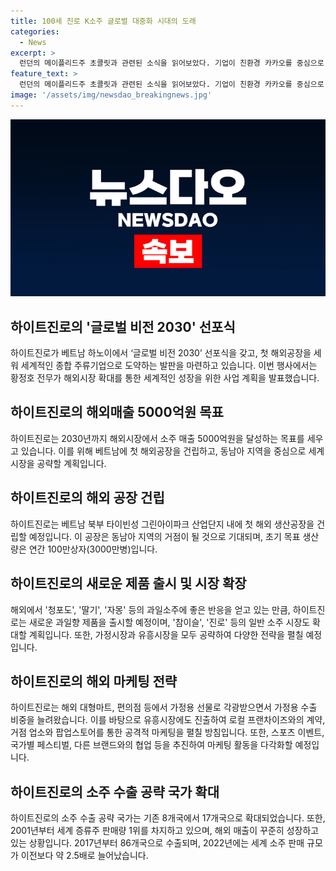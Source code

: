 ```yaml
---
title: 100세 진로 K소주 글로벌 대중화 시대의 도래
categories:
  - News
excerpt: >
  런던의 메이플리드주 초콜릿과 관련된 소식을 읽어보았다. 기업이 친환경 카카오를 중심으로 새로운 공장을 건립하여 지속가능성을 강조했다. 이외에도 지역 사회에 일자리를 제공하고자 하는 의지를 드러냈다. 새로운 시설에서 생산되는 초콜릿은 최첨단 기술을 활용하여 만들어진다고 한다.
feature_text: >
  런던의 메이플리드주 초콜릿과 관련된 소식을 읽어보았다. 기업이 친환경 카카오를 중심으로 새로운 공장을 건립하여 지속가능성을 강조했다. 이외에도 지역 사회에 일자리를 제공하고자 하는 의지를 드러냈다. 새로운 시설에서 생산되는 초콜릿은 최첨단 기술을 활용하여 만들어진다고 한다.
image: '/assets/img/newsdao_breakingnews.jpg'
---
```


<p><img src="/assets/img/newsdao_breakingnews.jpg" alt="pcversion 속보" /></p>

<h2 data-ke-size="size26">하이트진로의 '글로벌 비전 2030' 선포식</h2>

<p data-ke-size="size16">하이트진로가 베트남 하노이에서 ‘글로벌 비전 2030’ 선포식을 갖고, 첫 해외공장을 세워 세계적인 종합 주류기업으로 도약하는 발판을 마련하고 있습니다. 이번 행사에서는 황정호 전무가 해외시장 확대를 통한 세계적인 성장을 위한 사업 계획을 발표했습니다.</p>

<h2 data-ke-size="size26">하이트진로의 해외매출 5000억원 목표</h2>

<p data-ke-size="size16">하이트진로는 2030년까지 해외시장에서 소주 매출 5000억원을 달성하는 목표를 세우고 있습니다. 이를 위해 베트남에 첫 해외공장을 건립하고, 동남아 지역을 중심으로 세계 시장을 공략할 계획입니다.</p>

<h2 data-ke-size="size26">하이트진로의 해외 공장 건립</h2>

<p data-ke-size="size16">하이트진로는 베트남 북부 타이빈성 그린아이파크 산업단지 내에 첫 해외 생산공장을 건립할 예정입니다. 이 공장은 동남아 지역의 거점이 될 것으로 기대되며, 초기 목표 생산량은 연간 100만상자(3000만병)입니다.</p>

<h2 data-ke-size="size26">하이트진로의 새로운 제품 출시 및 시장 확장</h2>

<p data-ke-size="size16">해외에서 '청포도', '딸기', '자몽' 등의 과일소주에 좋은 반응을 얻고 있는 만큼, 하이트진로는 새로운 과일향 제품을 출시할 예정이며, '참이슬', '진로' 등의 일반 소주 시장도 확대할 계획입니다. 또한, 가정시장과 유흥시장을 모두 공략하여 다양한 전략을 펼칠 예정입니다.</p>

<h2 data-ke-size="size26">하이트진로의 해외 마케팅 전략</h2>

<p data-ke-size="size16">하이트진로는 해외 대형마트, 편의점 등에서 가정용 선물로 각광받으면서 가정용 수출 비중을 늘려왔습니다. 이를 바탕으로 유흥시장에도 진출하여 로컬 프랜차이즈와의 계약, 거점 업소와 팝업스토어를 통한 공격적 마케팅을 펼칠 방침입니다. 또한, 스포츠 이벤트, 국가별 페스티벌, 다른 브랜드와의 협업 등을 추진하여 마케팅 활동을 다각화할 예정입니다.</p>

<h2 data-ke-size="size26">하이트진로의 소주 수출 공략 국가 확대</h2>

<p data-ke-size="size16">하이트진로의 소주 수출 공략 국가는 기존 8개국에서 17개국으로 확대되었습니다. 또한, 2001년부터 세계 증류주 판매량 1위를 차지하고 있으며, 해외 매출이 꾸준히 성장하고 있는 상황입니다. 2017년부터 86개국으로 수출되며, 2022년에는 세계 소주 판매 규모가 이전보다 약 2.5배로 늘어났습니다.</p>

